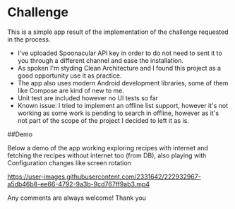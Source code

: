 # Challenge

This is a simple app result of the implementation of the challenge requested in the process.

- I've uploaded Spoonacular API key in order to do not need to sent it to you through a different channel and ease the installation.
- As spoken I'm styding Clean Architecture and I found this project as a good opportunity use it as practice.
- The app also uses modern Android development libraries, some of them like Compose are kind of new to me.
- Unit test are included however no UI tests so far
- Known issue: I tried to implement an offline list support, however it's not working as some work is pending to search in offline, however as it's not part of the scope of the project I decided to left it as is.

##Demo

Below a demo of the app working exploring recipes with internet and fetching the recipes without internet too (from DB), also playing with Configuration changes like screen rotation

https://user-images.githubusercontent.com/2331642/222932967-a5db46b8-ee66-4792-9a3b-9cd767ff9ab3.mp4


Any comments are always welcome!
Thank you 

